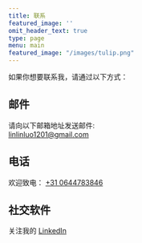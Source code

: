 ```yaml
---
title: 联系
featured_image: ''
omit_header_text: true
type: page
menu: main
featured_image: "/images/tulip.png"
---
```


如果你想要联系我，请通过以下方式：

## 邮件

请向以下邮箱地址发送邮件:  
[linlinluo1201@gmail.com](mailto:linlinluo1201@gmail.com)

## 电话

欢迎致电：
[+31 0644783846](tel:+310644783846)

## 社交软件

关注我的 [LinkedIn](https://www.linkedin.com/in/linlinluo/)

